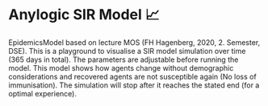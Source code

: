 # Anylogic SIR Model 📈
EpidemicsModel based on lecture MOS  (FH Hagenberg, 2020, 2. Semester, DSE).  This is a playground to visualise a SIR  model simulation over time (365 days in total).  The parameters are adjustable before running the model. This model shows how agents  change without demographic considerations  and recovered agents are not susceptible  again (No loss of immunisation).  The simulation will stop after it reaches the stated end (for a optimal experience).

